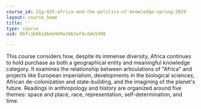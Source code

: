 ```yaml
---
course_id: 21g-025-africa-and-the-politics-of-knowledge-spring-2019
layout: course_home
title: ''
type: course
uid: 8bfc1b661dbde949a3463af4cdde5498

---
```

This course considers how, despite its immense diversity, Africa continues to hold purchase as both a geographical entity and meaningful knowledge category. It examines the relationship between articulations of "Africa" and projects like European imperialism, developments in the biological sciences, African de-colonization and state-building, and the imagining of the planet's future. Readings in anthropology and history are organized around five themes: space and place, race, representation, self-determination, and time.

